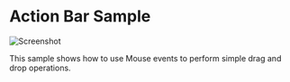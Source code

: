# Action Bar Sample

![Screenshot](https://github.com/Noesis/Noesis.github.io/blob/master/NoesisGUI/Samples/ActionBar/Screenshot.png)

This sample shows how to use Mouse events to perform simple drag and drop operations.
